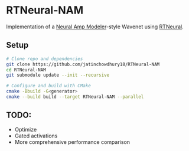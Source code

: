 # RTNeural-NAM

Implementation of a [Neural Amp Modeler](https://github.com/sdatkinson/NeuralAmpModelerCore)-style Wavenet
using [RTNeural](https://github.com/jatinchowdhury18/RTNeural).

## Setup

```bash
# Clone repo and dependencies
git clone https://github.com/jatinchowdhury18/RTNeural-NAM
cd RTNeural-NAM
git submodule update --init --recursive

# Configure and build with CMake
cmake -Bbuild -G<generator>
cmake --build build --target RTNeural-NAM --parallel
```

## TODO:
- Optimize
- Gated activations
- More comprehensive performance comparison
